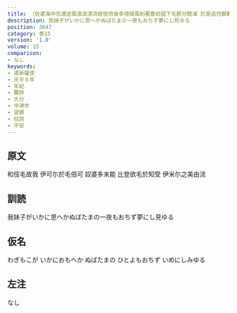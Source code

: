 ```yaml
---
title: （佐婆海中忽遭逆風漲浪漂流經宿而後幸得順風到著豊前國下毛郡分間浦 於是追怛艱難悽惆作八首）
description: 我妹子がいかに思へかぬばたまの一夜もおちず夢にし見ゆる
position: 3647
category: 巻15
version: '1.0'
volume: 15
comparison:
- なし
keywords:
- 遣新羅使
- 天平８年
- 年紀
- 羈旅
- 大分
- 中津市
- 望郷
- 枕詞
- 不安
---
```


## 原文

和伎毛故我 伊可尓於毛倍可 奴婆多末能 比登欲毛於知受 伊米尓之美由流

## 訓読

我妹子がいかに思へかぬばたまの一夜もおちず夢にし見ゆる

## 仮名

わぎもこが いかにおもへか ぬばたまの ひとよもおちず いめにしみゆる

## 左注

なし
